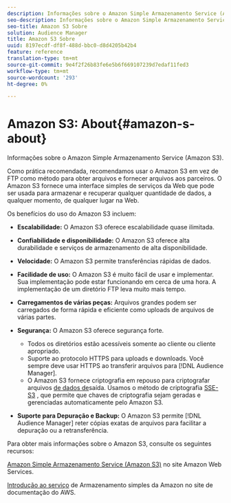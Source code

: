 ```yaml
---
description: Informações sobre o Amazon Simple Armazenamento Service (Amazon S3).
seo-description: Informações sobre o Amazon Simple Armazenamento Service (Amazon S3).
seo-title: Amazon S3 Sobre
solution: Audience Manager
title: Amazon S3 Sobre
uuid: 8197ecdf-df8f-488d-bbc0-d8d4205b42b4
feature: reference
translation-type: tm+mt
source-git-commit: 9e4f2f26b83fe6e5b6f669107239d7edaf11fed3
workflow-type: tm+mt
source-wordcount: '293'
ht-degree: 0%

---
```



# Amazon S3: About{#amazon-s-about}

Informações sobre o Amazon Simple Armazenamento Service (Amazon S3).

Como prática recomendada, recomendamos usar o Amazon S3 em vez de FTP como método para obter arquivos e fornecer arquivos aos parceiros. O Amazon S3 fornece uma interface simples de serviços da Web que pode ser usada para armazenar e recuperar qualquer quantidade de dados, a qualquer momento, de qualquer lugar na Web.

Os benefícios do uso do Amazon S3 incluem:

* **Escalabilidade:** O Amazon S3 oferece escalabilidade quase ilimitada.
* **Confiabilidade e disponibilidade:** O Amazon S3 oferece alta durabilidade e serviços de armazenamento de alta disponibilidade.
* **Velocidade:** O Amazon S3 permite transferências rápidas de dados.
* **Facilidade de uso:** O Amazon S3 é muito fácil de usar e implementar. Sua implementação pode estar funcionando em cerca de uma hora. A implementação de um diretório FTP leva muito mais tempo.
* **Carregamentos de várias peças:** Arquivos grandes podem ser carregados de forma rápida e eficiente como uploads de arquivos de várias partes.
* **Segurança:** O Amazon S3 oferece segurança forte.

   * Todos os diretórios estão acessíveis somente ao cliente ou cliente apropriado.
   * Suporte ao protocolo HTTPS para uploads e downloads. Você sempre deve usar HTTPS ao transferir arquivos para [!DNL Audience Manager].
   * O Amazon S3 fornece criptografia em repouso para criptografar arquivos [de dados de](../integration/receiving-audience-data/batch-outbound-transfers/outbound-file-name-contents.md)saída. Usamos o método de criptografia [SSE-S3](https://docs.aws.amazon.com/AmazonS3/latest/dev/serv-side-encryption.html) , que permite que chaves de criptografia sejam geradas e gerenciadas automaticamente pelo Amazon S3.

* **Suporte para Depuração e Backup:** O Amazon S3 permite [!DNL Audience Manager] reter cópias exatas de arquivos para facilitar a depuração ou a retransferência.

Para obter mais informações sobre o Amazon S3, consulte os seguintes recursos:

[Amazon Simple Armazenamento Service (Amazon S3)](https://aws.amazon.com/s3/) no site Amazon Web Services.

[Introdução ao serviço](https://docs.aws.amazon.com/AmazonS3/latest/gsg/GetStartedWithS3.html) de Armazenamento simples da Amazon no site de documentação do AWS.
